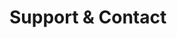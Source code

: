 <!-- Space: Kubernetes101 -->
<!-- Parent: Project -->
<!-- Title: Support -->

<!-- Label: Support and Contact -->
<!-- Include: docs/disclaimer.md -->
<!-- Include: ac:toc -->

# Support & Contact
